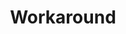 ---
artist: 'Beatrice Dillon'
title: 'Workaround'
new_image: ../assets/FFWD/Beatrice Dillon.jpg
apple_link: https://music.apple.com/us/album/workaround/1490180216'
link: 'https://www.dropbox.com/s/sugp2fyifh0mx9z/BeatriceDillon.zip?dl=1'
content: |
    Beatrice has set the bar impossibly high with her debut, Workaround.
publish_date: 2020-03-22T03:03:39.368Z
---